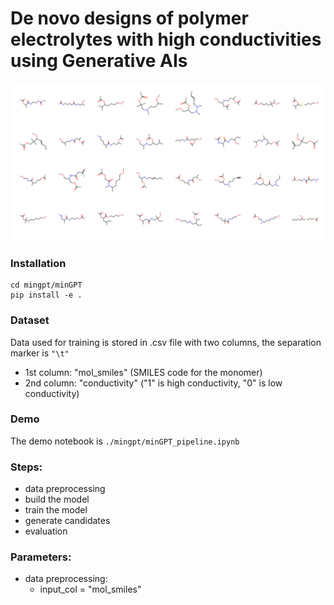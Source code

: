 # De novo designs of polymer electrolytes with high conductivities using Generative AIs
![Generated polymer electrolyte](https://github.com/TRI-AMDD/PolyGen/blob/main/molecule_grid.png)

### Installation
```
cd mingpt/minGPT
pip install -e .
```
### Dataset
Data used for training is stored in .csv file with two columns, the separation marker is ```"\t"```
- 1st column: "mol_smiles" (SMILES code for the monomer)
- 2nd column: "conductivity" ("1" is high conductivity, "0" is low conductivity)
### Demo
The demo notebook is ```./mingpt/minGPT_pipeline.ipynb```

### Steps: 
- data preprocessing
- build the model
- train the model
- generate candidates
- evaluation

### Parameters:
- data preprocessing:
  - input_col = "mol_smiles"



